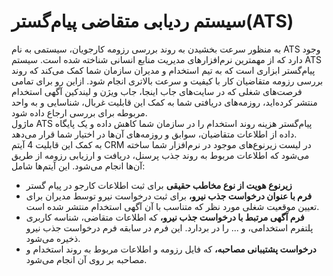 # سیستم ردیابی متقاضی پیام‌گستر(ATS)
به منظور سرعت بخشیدن به روند بررسی رزومه‌ کارجویان، سیستمی به نام ATS وجود دارد که از مهمترین نرم‌افزارهای مدیریت منابع انسانی شناخته شده است. سیستم ATS پیام‌گستر ابزاری است که به تیم استخدام و مدیران سازمان شما کمک می‌کند که روند بررسی رزومه متقاضیان کار با کیفیت و سرعت بالاتری انجام شود. ازاین رو برای تمامی فرصت‌های شغلی که در سایت‌های جاب اینجا، جاب ویژن و لیندکین آگهی استخدام منتشر کرده‌اید، روزمه‌های دریافتی شما به کمک این قابلیت غربال، شناسایی و به واحد مربوطه برای بررسی ارجاع داده شود.<br>
ماژول ATS پیام‌گستر هزینه روند استخدام را در سازمان شما کاهش داده و یک پایگاه داده از اطلاعات متقاضیان، سوابق و روزمه‌های آن‌ها در اختیار شما قرار می‌دهد.<br>
به کمک این قابلیت 4 آیتم CRM در لیست زیرنوع‌های موجود در نرم‌افزار شما ساخته می‌شود که اطلاعات مربوط به روند جذب پرسنل، دریافت و ارزیابی رزومه از طریق آن‌ها انجام می‌شود. این آیتم‌ها شامل: 
- **زیرنوع هویت از نوع مخاطب حقیقی** برای ثبت اطلاعات کارجو در پیام گستر
- **فرم با عنوان درخواست جذب نیرو،** برای ثبت درخواست نیرو توسط مدیران برای تعیین موقعیت شغلی مورد نظر که متناسب با آن آگهی استخدام منتشر شده است.
- **فرم آگهی مرتبط با درخواست جذب نیرو،** که اطلاعات متقاضی، شناسه کاربری پلتفرم استخدامی، و ... را در بردارد. این فرم در سابقه فرم درخواست جذب نیرو ذخیره می‌شود.
 - **درخواست پشتیبانی مصاحبه،** که فایل رزومه و اطلاعات مربوط به روند استخدام و مصاحبه بر روی آن انجام می‌شود.
